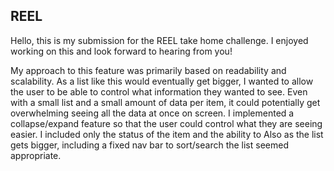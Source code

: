 ## REEL

Hello, this is my submission for the REEL take home challenge. I enjoyed working on this and look forward to hearing from you!

My approach to this feature was primarily based on readability and scalability. As a list like this would eventually get bigger, I wanted to allow the user to be able to control what information they wanted to see. Even with a small list and a small amount of data per item, it could potentially get overwhelming seeing all the data at once on screen. I implemented a collapse/expand feature so that the user could control what they are seeing easier. I included only the status of the item and the ability to  Also as the list gets bigger, including a fixed nav bar to sort/search the list seemed appropriate. 